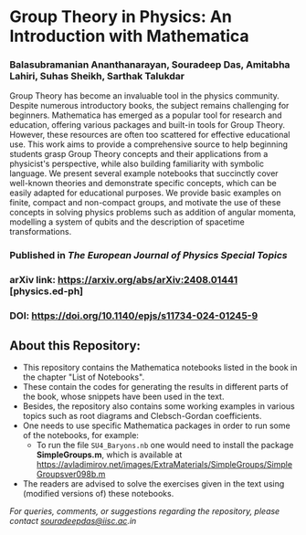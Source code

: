 # Group Theory in Physics: An Introduction with Mathematica
### Balasubramanian Ananthanarayan, Souradeep Das, Amitabha Lahiri, Suhas Sheikh, Sarthak Talukdar



  Group Theory has become an invaluable tool in the physics community. Despite numerous introductory books, the subject remains challenging for beginners. Mathematica has emerged as a popular tool for research and education, offering various packages and built-in tools for Group Theory. However, these resources are often too scattered for effective educational use. This work aims to provide a comprehensive source to help beginning students grasp Group Theory concepts and their applications from a physicist's perspective, while also building familiarity with symbolic language. We present several example notebooks that succinctly cover well-known theories and demonstrate specific concepts, which can be easily adapted for educational purposes. We provide basic examples on finite, compact and non-compact groups, and motivate the use of these concepts in solving physics problems such as addition of angular momenta, modelling a system of qubits and the description of spacetime transformations. 

### Published in _The European Journal of Physics Special Topics_

### **arXiv link**: https://arxiv.org/abs/arXiv:2408.01441 [physics.ed-ph]
### **DOI**: https://doi.org/10.1140/epjs/s11734-024-01245-9

## About this Repository:

* This repository contains the Mathematica notebooks listed in the book in the chapter "List of Notebooks".
* These contain the codes for generating the results in different parts of the book, whose snippets have been used in the text.
* Besides, the repository also contains some working examples in various topics such as root diagrams and Clebsch-Gordan coefficients.
* One needs to use specific Mathematica packages in order to run some of the notebooks, for example:
   * To run the file ```SU4_Baryons.nb``` one would need to install the package **SimpleGroups.m**, which is available at https://avladimirov.net/images/ExtraMaterials/SimpleGroups/SimpleGroupsver098b.m
* The readers are advised to solve the exercises given in the text using (modified versions of) these notebooks.



_For queries, comments, or suggestions regarding the repository, please contact souradeepdas@iisc.ac.in_
